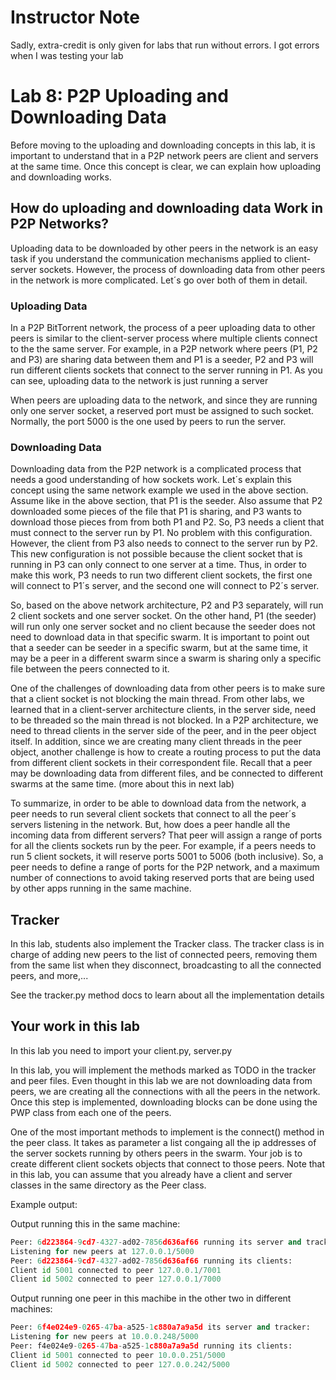 # Instructor Note

Sadly, extra-credit is only given for labs that run without errors. I got errors when I was testing your lab 

# Lab 8: P2P Uploading and Downloading Data 
Before moving to the uploading and downloading concepts in this lab, it is important to understand that in a P2P network 
peers are client and servers at the same time. Once this concept is clear, we can explain how uploading and downloading 
works. 

## How do uploading and downloading data Work in P2P Networks? 
Uploading data to be downloaded by other peers in the network is an easy task if you understand the communication 
mechanisms applied to client-server sockets. However, the process of downloading data from other peers in the network 
is more complicated. Let´s go over both of them in detail.

### Uploading Data

In a P2P BitTorrent network, the process of a peer uploading data to other peers is similar to the client-server process 
where multiple clients connect to the the same server. For example, in a P2P network where peers (P1, P2 and P3) 
are sharing data between them and P1 is a seeder, P2 and P3 will run different clients sockets that connect to the 
server running in P1. As you can see, uploading data to the network is just running a server

When peers are uploading data to the network, and since they are running only one server socket, a reserved port must 
be assigned to such socket. Normally, the port 5000 is the one used by peers to run the server. 

### Downloading Data

Downloading data from the P2P network is a complicated process that needs a good understanding of how sockets work. 
Let´s explain this concept using the same network example we used in the above section. Assume like in the above 
section, that P1 is the seeder. Also assume that P2 downloaded some pieces of the file that P1 is sharing, 
and P3 wants to download those pieces from from both P1 and P2. So, P3 needs a client that must connect to the 
server run by P1. No problem with this configuration. However, the client from P3 also needs to connect to the 
server run by P2. This new configuration is not possible because the client socket that is running in P3 can only 
connect to one server at a time. Thus, in order to make this work, P3 needs to run two different client sockets, 
the first one will connect to P1´s server, and the second one will connect to P2´s server. 

So, based on the above network architecture, P2 and P3 separately, will run 2 client sockets and one server socket. 
On the other hand, P1 (the seeder) will run only one server socket and no client because the seeder 
does not need to download data in that specific swarm. It is important to point out that a seeder can be seeder 
in a specific swarm, but at the same time, it may be a peer in a different swarm since a swarm is sharing only 
a specific file between the peers connected to it. 

One of the challenges of downloading data from other peers is to make sure that a client socket is not blocking the 
main thread. From other labs, we learned that in a client-server architecture clients, in the server side, 
need to be threaded so the main thread is not blocked. In a P2P architecture, we need to thread clients in 
the server side of the peer, and in the peer object itself. In addition, since we are creating many client 
threads in the peer object, another challenge is how to create a routing process to put the data from 
different client sockets in their correspondent file. Recall that a peer may be downloading data from different 
files, and be connected to different swarms at the same time. (more about this in next lab)

To summarize, in order to be able to download data from the network, a peer needs to run several client sockets that 
connect to all the peer´s servers listening in the network. But, how does a peer handle all the incoming data from 
different servers? That peer will assign a range of ports for all the clients sockets run by the peer. For example, 
if a peers needs to run 5 client sockets, it will reserve ports 5001 to 5006 (both inclusive). 
So, a peer needs to define a range of ports for the P2P network, and a maximum number of connections to avoid 
taking reserved ports that are being used by other apps running in the same machine.

## Tracker 

In this lab, students also implement the Tracker class. The tracker class is in charge of adding new peers to the list of 
connected peers, removing them from the same list when they disconnect, broadcasting to all the connected peers, and more,...

See the tracker.py method docs to learn about all the implementation details 

## Your work in this lab 

In this lab you need to import your client.py, server.py 

In this lab, you will implement the methods marked as TODO in the tracker and peer files. Even thought in this lab we are
not downloading data from peers, we are creating all the connections with all the peers in the network. Once this step
is implemented, downloading blocks can be done using the PWP class from each one of the peers. 

One of the most important methods to implement is the connect() method in the peer class. 
It takes as parameter a list congaing all the ip addresses of the server sockets running by others peers in the swarm. 
Your job is to create different client sockets objects that connect to those peers. Note that in this lab, 
you can assume that you already have a client and server classes in the same directory as the Peer class. 

Example output:

Output running this in the same machine:

```python 
Peer: 6d223864-9cd7-4327-ad02-7856d636af66 running its server and tracker:
Listening for new peers at 127.0.0.1/5000
Peer: 6d223864-9cd7-4327-ad02-7856d636af66 running its clients:
Client id 5001 connected to peer 127.0.0.1/7001
Client id 5002 connected to peer 127.0.0.1/7000
```

Output running one peer in this machibe in the other two in different machines:

```python 
Peer: 6f4e024e9-0265-47ba-a525-1c880a7a9a5d its server and tracker:
Listening for new peers at 10.0.0.248/5000
Peer: f4e024e9-0265-47ba-a525-1c880a7a9a5d running its clients:
Client id 5001 connected to peer 10.0.0.251/5000
Client id 5002 connected to peer 127.0.0.242/5000
```






